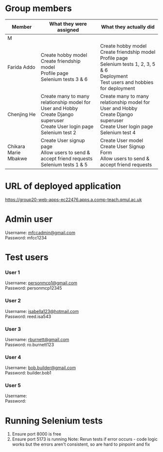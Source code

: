 # Group members

| Member      | What they were assigned                                                                                                                 | What they actually did                                                                                                                                               |
| ----------- | --------------------------------------------------------------------------------------------------------------------------------------- | -------------------------------------------------------------------------------------------------------------------------------------------------------------------- |
| M           |                                                                                                                                         |                                                                                                                                                                      |
| Farida Addo | Create hobby model <br> Create friendship model <br> Profile page <br> Selenium tests 3 & 6                                             | Create hobby model <br> Create friendship model <br> Profile page <br> Selenium tests 1, 2, 3, 5 & 6 <br> Deployment <br> Test users and hobbies for deployment <br> |
| Chenjing He | Create many to many relationship model for User and Hobby <br> Create Django superuser <br> Create User login page <br> Selenium test 2 | Create many to many relationship model for User and Hobby <br> Create Django superuser <br> Create User login page <br> Selenium test 4                              |
| Chikara Marie Mbakwe | Create User signup page <br> Allow users to send & accept friend requests <br> Selenium tests 1 & 5 | Create User model <br> Create User Signup Form <br> Allow users to send & accept friend requests |

# URL of deployed application

https://group20-web-apps-ec22476.apps.a.comp-teach.qmul.ac.uk

# Admin user

Username: mfccadmin@gmail.com <br>
Password: mfcc1234

# Test users

### User 1

Username: personmcp1@gmail.com <br>
Password: personmcp12345

### User 2

Username: isabella123@hotmail.com <br>
Password: reed.isa543

### User 3

Username: rburnett@gmail.com<br>
Password: ro.burnett123

### User 4

Username: bob.builder@gmail.com<br>
Password: builder.bob1

### User 5

Username: <br>
Password:

# Running Selenium tests

1. Ensure port 8000 is free
2. Ensure port 5173 is running
   Note: Rerun tests if error occurs - code logic works but the errors aren't consistent, so are hard to pinpoint and fix
